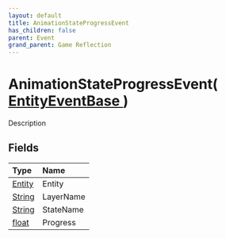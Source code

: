 ```yaml
---
layout: default
title: AnimationStateProgressEvent
has_children: false
parent: Event
grand_parent: Game Reflection
---
```

# AnimationStateProgressEvent( [ EntityEventBase ](/riftbreaker-wiki/docs/game-reflection/events/entity_event_base/) )
Description 

## Fields

| Type | Name |
|:----------|:--------------|
| [Entity](/riftbreaker-wiki/docs/game-reflection/classes/entity/) | Entity |
| [String](/riftbreaker-wiki/docs/game-reflection/components/string/) | LayerName |
| [String](/riftbreaker-wiki/docs/game-reflection/components/string/) | StateName |
| [float](/riftbreaker-wiki/docs/game-reflection/components/float/) | Progress |

